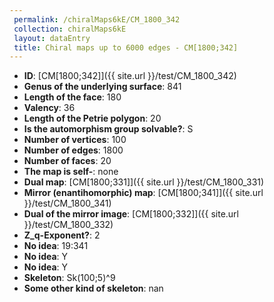 ```yaml
--- 
 permalink: /chiralMaps6kE/CM_1800_342 
 collection: chiralMaps6kE
 layout: dataEntry
 title: Chiral maps up to 6000 edges - CM[1800;342]
---
```


- **ID**: [CM[1800;342]]({{ site.url }}/test/CM_1800_342)
- **Genus of the underlying surface**: 841
- **Length of the face**: 180
- **Valency**: 36
- **Length of the Petrie polygon**: 20
- **Is the automorphism group solvable?**: S
- **Number of vertices**: 100
- **Number of edges**: 1800
- **Number of faces**: 20
- **The map is self-**: none
- **Dual map**: [CM[1800;331]]({{ site.url }}/test/CM_1800_331)
- **Mirror (enantihomorphic) map**: [CM[1800;341]]({{ site.url }}/test/CM_1800_341)
- **Dual of the mirror image**: [CM[1800;332]]({{ site.url }}/test/CM_1800_332)
- **Z_q-Exponent?**: 2
- **No idea**:  19:341
- **No idea**: Y
- **No idea**: Y
- **Skeleton**: Sk(100;5)^9
- **Some other kind of skeleton**: nan
